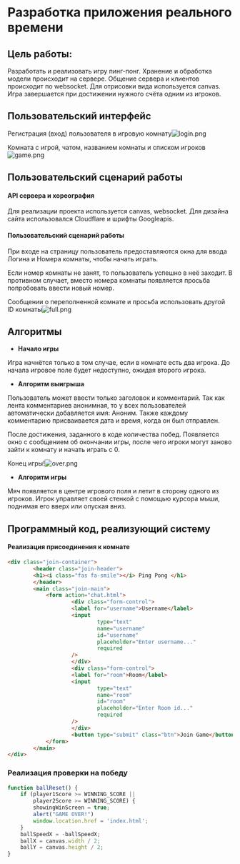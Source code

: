 # Разработка приложения реального времени 

## Цель работы:
Разработать и реализовать игру пинг-понг. Хранение и обработка модели происходит на сервере. Общение сервера и клиентов происходит по websocket. Для отрисовки вида используется canvas. Игра завершается при достижении нужного счёта одним из игроков.

## Пользовательский интерфейс

Регистрация (вход) пользователя в игровую комнату![login.png](login.png)

Комната с игрой, чатом, названием комнаты и списком игроков![game.png](game.png)

##  Пользовательский сценарий работы

#### API сервера и хореография
Для реализации проекта используется canvas, websocket.
Для дизайна сайта использовался Cloudflare и шрифты Googleapis.

#### Пользовательский сценарий работы
При входе на страницу пользователь предоставляются окна для ввода Логина и Номера комнаты, чтобы начать играть.

Если номер комнаты не занят, то пользователь успешно в неё заходит. В противном случает, вместо номера комнаты появляется просьба попробовать ввести новый номер.

Сообщении о переполненной комнате и просьба использовать другой ID комнаты![full.png](full.png)

## Алгоритмы

- **Начало игры**

Игра начнётся только в том случае, если в комнате есть два игрока. До начала игровое поле будет недоступно, ожидая второго игрока.

- **Алгоритм выигрыша**

Пользователь может ввести только заголовок и комментарий. Так как лента комментариев анонимная, то у всех пользователей автоматически добавляется имя: Аноним. Также каждому комментарию присваивается дата и время, когда он был отправлен.

После достижения, заданного в коде количества побед. Появляется окно с сообщением об окончании игры, после чего игроки могут заново зайти к комнату и начать играть с 0.

Конец игры!![over.png](over.png)


- **Алгоритм игры**

Мяч появляется в центре игрового поля и летит в сторону одного из игроков. Игрок управляет своей стенкой с помощью курсора мыши, поднимая его вверх или опуская вниз.

## Программный код, реализующий систему

#### Реализация присоединения к комнате
```html
<div class="join-container">
		<header class="join-header">
		<h1><i class="fas fa-smile"></i> Ping Pong </h1>
		</header>
		<main class="join-main">
    		<form action="chat.html">
    				<div class="form-control">
    				<label for="username">Username</label>
    				<input
    						type="text"
    						name="username"
    						id="username"
    						placeholder="Enter username..."
    						required
    				/>
    				</div>
    				<div class="form-control">
    				<label for="room">Room</label>
    				<input
    						type="text"
    						name="room"
    						id="room"
    						placeholder="Enter Room id..."
    						required
    				/>
    				</div>
    				<button type="submit" class="btn">Join Game</button>
    		</form>
		</main>
</div>
```
###  Реализация проверки на победу
```js
function ballReset() {
    if (player1Score >= WINNING_SCORE ||
        player2Score >= WINNING_SCORE) {
        showingWinScreen = true;
        alert("GAME OVER!")
        window.location.href = 'index.html';
    }
    ballSpeedX = -ballSpeedX;
    ballX = canvas.width / 2;
    ballY = canvas.height / 2;
}
```

